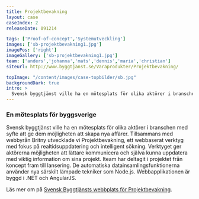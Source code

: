 ```yaml
---
title: Projektbevakning
layout: case
caseIndex: 2
releaseDate: 091214

tags: ['Proof-of-concept','Systemutveckling']
images: ['sb-projektbevakning1.jpg']
imagePos: ['right']
imageGallery: ['sb-projektbevakning1.jpg']
team: ['anders','johanna','mats','dennis','maria','christian']
siteurl: http://www.byggtjanst.se/Varaprodukter/Projektbevakning/

topImage: "/content/images/case-topbilder/sb.jpg"
backgroundDark: true
intro: >
  Svensk byggtjänst ville ha en mötesplats för olika aktörer i branschen med syfte att ge dem möjligheten att skapa nya affärer. 
---
```


### En mötesplats för byggsverige 
Svensk byggtjänst ville ha en mötesplats för olika aktörer i branschen med syfte att ge dem möjligheten att skapa nya affärer. 
Tillsammans med webbyrån Britny utvecklade vi Projektbevakning, ett webbaserat verktyg med fokus på realtidsuppdatering och intelligent sökning. Verktyget ger aktörerna möjligheten att lättare kommunicera och själva kunna uppdatera med viktig information om sina projekt. 
Iteam har deltagit i projektet från koncept fram till lansering. De automatiska datainsamlingsfunktionerna använder nya särskilt lämpade tekniker som Node.js. Webbapplikationen är byggd i .NET och AngularJS.

Läs mer om på <a href="http://projektbevakning.byggtjanst.se" target="_blank">Svensk Byggtjänsts webbplats för Projektbevakning</a>.